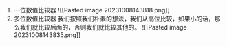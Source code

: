 1. 一位数值比较器 ![[Pasted image 20231008143818.png]]
2. 多位数值比较器
我们按照我们朴素的想法，我们从高位比较，如果小的话，那么我们就比较后面的，否则我们就比较其他的。
![[Pasted image 20231008143835.png]]